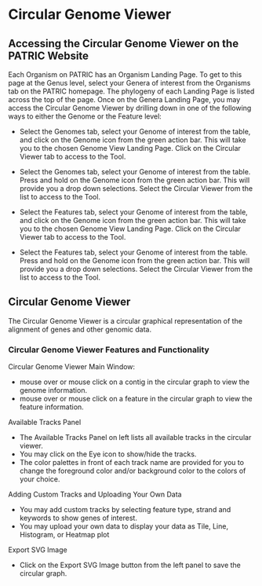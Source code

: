 # Circular Genome Viewer

## Accessing the Circular Genome Viewer on the PATRIC Website

Each Organism on PATRIC has an Organism Landing Page. To get to this
page at the Genus level, select your Genera of interest from the
Organisms tab on the PATRIC homepage. The phylogeny of each Landing Page
is listed across the top of the page. Once on the Genera Landing Page,
you may access the Circular Genome Viewer by drilling down in one of the
following ways to either the Genome or the Feature level:

-   Select the Genomes tab, select your Genome of interest from the
    table, and click on the Genome icon from the green action bar. This
    will take you to the chosen Genome View Landing Page. Click on the
    Circular Viewer tab to access to the Tool.
-   Select the Genomes tab, select your Genome of interest from the
    table. Press and hold on the Genome icon from the green action bar.
    This will provide you a drop down selections. Select the Circular
    Viewer from the list to access to the Tool.

-   Select the Features tab, select your Genome of interest from the
    table, and click on the Genome icon from the green action bar. This
    will take you to the chosen Genome View Landing Page. Click on the
    Circular Viewer tab to access to the Tool.
-   Select the Features tab, select your Genome of interest from the
    table. Press and hold on the Genome icon from the green action bar.
    This will provide you a drop down selections. Select the Circular
    Viewer from the list to access to the Tool.

## Circular Genome Viewer

The Circular Genome Viewer is a circular graphical representation of the
alignment of genes and other genomic data.

### Circular Genome Viewer Features and Functionality

Circular Genome Viewer Main Window:

-   mouse over or mouse click on a contig in the circular graph to view
    the genome information.
-   mouse over or mouse click on a feature in the circular graph to view
    the feature information.

Available Tracks Panel

-   The Available Tracks Panel on left lists all available tracks in the
    circular viewer.
-   You may click on the Eye icon to show/hide the tracks.
-   The color palettes in front of each track name are provided for you
    to change the foreground color and/or background color to the colors
    of your choice.

Adding Custom Tracks and Uploading Your Own Data

-   You may add custom tracks by selecting feature type, strand and
    keywords to show genes of interest.
-   You may upload your own data to display your data as Tile, Line,
    Histogram, or Heatmap plot

Export SVG Image

-   Click on the Export SVG Image button from the left panel to save the
    circular graph.
    
